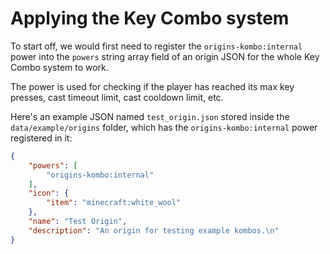 # Applying the Key Combo system

To start off, we would first need to register the `origins-kombo:internal` power into the `powers` string array field of an origin JSON for the whole Key Combo system to work.

The power is used for checking if the player has reached its max key presses, cast timeout limit, cast cooldown limit, etc.

Here's an example JSON named `test_origin.json` stored inside the `data/example/origins` folder, which has the `origins-kombo:internal` power registered in it:

```json
{
    "powers": [
        "origins-kombo:internal"
    ],
    "icon": {
        "item": "minecraft:white_wool"
    },
    "name": "Test Origin",
    "description": "An origin for testing example kombos.\n"
}
```

